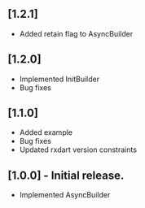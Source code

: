 ## [1.2.1]

* Added retain flag to AsyncBuilder

## [1.2.0]

* Implemented InitBuilder
* Bug fixes

## [1.1.0]

* Added example
* Bug fixes
* Updated rxdart version constraints

## [1.0.0] - Initial release.

* Implemented AsyncBuilder
